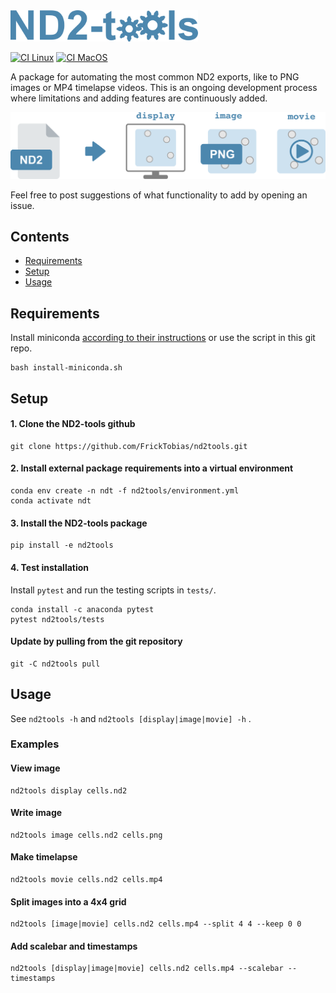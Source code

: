 <img src="./images/nd2tools-logo.png" alt="nd2tools logo" width="300"/>

[![CI Linux](https://github.com/FrickTobias/nd2tools/actions/workflows/ci_linux.yml/badge.svg)](https://github.com/FrickTobias/nd2tools/actions/workflows/ci_linux.yml) [![CI MacOS](https://github.com/FrickTobias/nd2tools/actions/workflows/ci_macos.yml/badge.svg)](https://github.com/FrickTobias/nd2tools/actions/workflows/ci_macos.yml)

A package for automating the most common ND2 exports, like to PNG images or MP4
timelapse videos. This is an ongoing development process where limitations and adding
features are continuously added.

![nd2tools-workflow](images/nd2tools-workflow.png)

Feel free to post suggestions of what functionality to add by opening an issue.

## Contents

- [Requirements](#requirements)
- [Setup](#setup)
- [Usage](#usage)

## Requirements

Install
miniconda [according to their instructions](https://docs.conda.io/en/latest/miniconda.html)
or use the script in this git repo.

```
bash install-miniconda.sh
```

## Setup

#### 1. Clone the ND2-tools github

```
git clone https://github.com/FrickTobias/nd2tools.git 
```

#### 2. Install external package requirements into a virtual environment

```
conda env create -n ndt -f nd2tools/environment.yml 
conda activate ndt
```

#### 3. Install the ND2-tools package

```
pip install -e nd2tools 
```

#### 4. Test installation

Install `pytest` and run the testing scripts in `tests/`.

```
conda install -c anaconda pytest
pytest nd2tools/tests
```

#### Update by pulling from the git repository

```
git -C nd2tools pull
```

## Usage

See `nd2tools -h` and `nd2tools [display|image|movie] -h` .

### Examples

#### View image

```
nd2tools display cells.nd2 
```

#### Write image

```
nd2tools image cells.nd2 cells.png
```

#### Make timelapse

```
nd2tools movie cells.nd2 cells.mp4
```

#### Split images into a 4x4 grid

```
nd2tools [image|movie] cells.nd2 cells.mp4 --split 4 4 --keep 0 0
```

#### Add scalebar and timestamps

```
nd2tools [display|image|movie] cells.nd2 cells.mp4 --scalebar --timestamps
```
